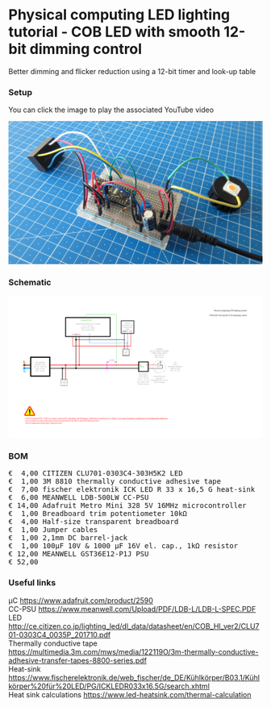 # Physical computing LED lighting tutorial - COB LED with smooth 12-bit dimming control

Better dimming and flicker reduction using a 12-bit timer and look-up table

### Setup

You can click the image to play the associated YouTube video

[![Alt text](Assets/5b%20result.jpg)](https://www.youtube.com/watch?v=ZvH-sIBlQfA)

### Schematic

![](Assets/5b%20schematic.png)

### BOM

<pre>
€  4,00 CITIZEN CLU701-0303C4-303H5K2 LED
€  1,00 3M 8810 thermally conductive adhesive tape
€  7,00 fischer elektronik ICK LED R 33 x 16,5 G heat-sink
€  6,00 MEANWELL LDB-500LW CC-PSU
€ 14,00 Adafruit Metro Mini 328 5V 16MHz microcontroller
€  1,00 Breadboard trim potentiometer 10kΩ
€  4,00 Half-size transparent breadboard
€  1,00 Jumper cables
€  1,00 2,1mm DC barrel-jack
€  1,00 100µF 10V & 1000 µF 16V el. cap., 1kΩ resistor
€ 12,00 MEANWELL GST36E12-P1J PSU
€ 52,00
</pre>  

### Useful links  

μC https://www.adafruit.com/product/2590  
CC-PSU https://www.meanwell.com/Upload/PDF/LDB-L/LDB-L-SPEC.PDF  
LED http://ce.citizen.co.jp/lighting_led/dl_data/datasheet/en/COB_HI_ver2/CLU701-0303C4_0035P_201710.pdf  
Thermally conductive tape https://multimedia.3m.com/mws/media/122119O/3m-thermally-conductive-adhesive-transfer-tapes-8800-series.pdf  
Heat-sink https://www.fischerelektronik.de/web_fischer/de_DE/Kühlkörper/B03.1/Kühlkörper%20für%20LED/PG/ICKLEDR033x16.5G/search.xhtml  
Heat sink calculations https://www.led-heatsink.com/thermal-calculation  
